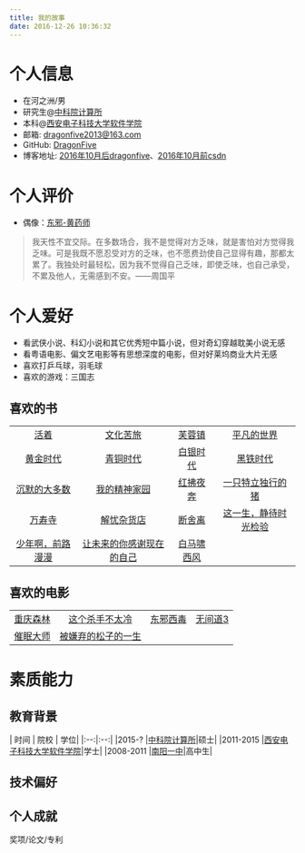 ```yaml
---
title: 我的故事
date: 2016-12-26 10:36:32
---
```

# 个人信息

- 在河之洲/男
- 研究生@[中科院计算所](http://www.ict.ac.cn/)
- 本科@[西安电子科技大学软件学院](http://sc.xidian.edu.cn/index.html)
- 邮箱: dragonfive2013@163.com
- GitHub: [DragonFive](https://github.com/DragonFive)
- 博客地址: [2016年10月后dragonfive](https://dragonfive.github.io/)、[2016年10月前csdn](http://blog.csdn.net/zhzz2012)

# 个人评价

- 偶像：[东邪-黄药师](https://zh.wikipedia.org/wiki/%E9%BB%84%E8%8D%AF%E5%B8%88)

>我天性不宜交际。在多数场合，我不是觉得对方乏味，就是害怕对方觉得我乏味。可是我既不愿忍受对方的乏味，也不愿费劲使自己显得有趣，那都太累了。我独处时最轻松，因为我不觉得自己乏味，即使乏味，也自己承受，不累及他人，无需感到不安。——周国平

# 个人爱好 

- 看武侠小说、科幻小说和其它优秀短中篇小说，但对奇幻穿越耽美小说无感
- 看粤语电影、偏文艺电影等有思想深度的电影，但对好莱坞商业大片无感
- 喜欢打乒乓球，羽毛球
- 喜欢的游戏：三国志

## 喜欢的书

|||||
|:--:|:--:|:--:|:--:|
|[活着](https://book.douban.com/subject/1082154/)|[文化苦旅](https://book.douban.com/subject/10758627/)|[芙蓉镇](https://book.douban.com/subject/1200843/)|[平凡的世界](https://book.douban.com/subject/1200840/)|
|[黄金时代](https://book.douban.com/subject/1089243/)|[青铜时代](https://book.douban.com/subject/1085883/)|[白银时代](https://book.douban.com/subject/1082150/)|[黑铁时代](https://book.douban.com/subject/1096790/)|
|[沉默的大多数](https://book.douban.com/subject/1054685/)|[我的精神家园](https://book.douban.com/subject/1014578/) | [红拂夜奔](https://book.douban.com/subject/1418686/)|[一只特立独行的猪](https://book.douban.com/subject/1767945/) |
| [万寿寺](https://book.douban.com/subject/1763806/)|[解忧杂货店](https://book.douban.com/subject/25862578/)|[断舍离](https://book.douban.com/subject/24749465/) |[这一生，静待时光检验](https://book.douban.com/subject/25985499/) |
|[少年啊，前路漫漫](https://book.douban.com/subject/26593287/) |[让未来的你感谢现在的自己](https://book.douban.com/subject/26277384/) | [白马啸西风](https://book.douban.com/subject/1793132/)| | |

## 喜欢的电影

|||||
|:--:|:--:|:--:|:--:|
|[重庆森林](https://movie.douban.com/subject/1291999/)| [这个杀手不太冷](https://movie.douban.com/subject/1295644/)| [东邪西毒](https://movie.douban.com/subject/1292328/)|[无间道3](https://movie.douban.com/subject/1307694/) |
|[催眠大师](https://movie.douban.com/subject/24743711/) | [被嫌弃的松子的一生](https://movie.douban.com/subject/1787291/)| | |

# 素质能力

## 教育背景
| 时间 | 院校 | 学位|
|:--:|:--:|
|2015-? |[中科院计算所](http://www.ict.ac.cn/)|硕士|
|2011-2015 |[西安电子科技大学软件学院](http://sc.xidian.edu.cn/index.html)|学士|
|2008-2011 |[南阳一中](http://www.nyyz.ha.cn/)|高中生|

## 技术偏好

## 个人成就
奖项/论文/专利








